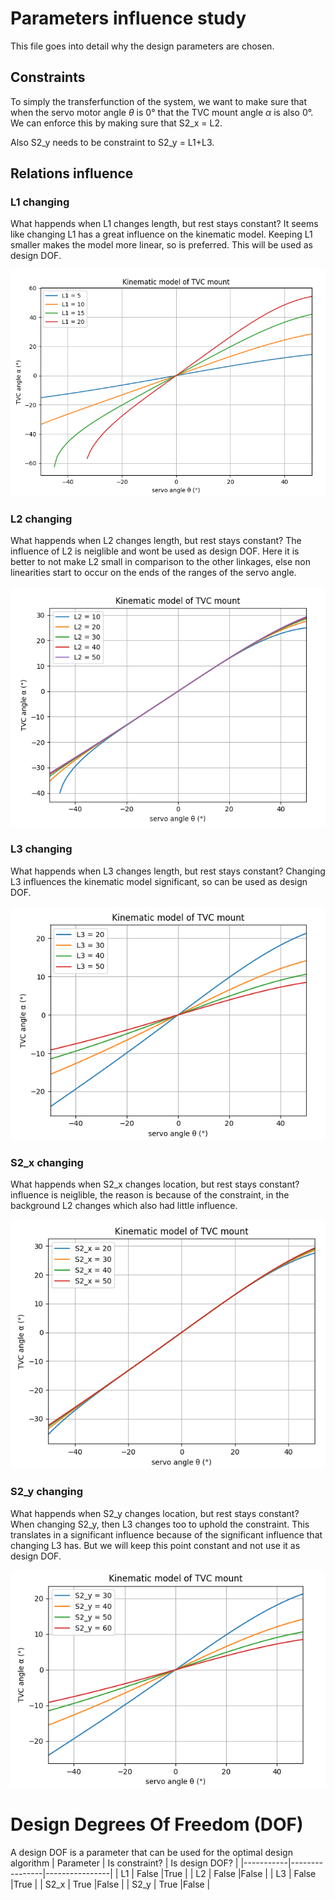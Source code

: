 # Parameters influence study
This file goes into detail why the design parameters are chosen.

## Constraints
To simply the transferfunction of the system, we want to make sure that when the servo motor angle $\theta$ is 0° that the TVC mount angle $\alpha$ is also 0°. We can enforce this by making sure that S2_x = L2.

Also S2_y needs to be constraint to S2_y = L1+L3.

## Relations influence
### L1 changing
What happends when L1 changes length, but rest stays constant?
It seems like changing L1 has a great influence on the kinematic model. Keeping L1 smaller makes the model more linear, so is preferred. This will be used as design DOF.

![alt text](media/L1_change.png)

### L2 changing
What happends when L2 changes length, but rest stays constant?
The influence of L2 is neiglible and wont be used as design DOF. Here it is better to not make L2 small in comparison to the other linkages, else non linearities start to occur on the ends of the ranges of the servo angle.

![alt text](media/L2_change.png)

### L3 changing
What happends when L3 changes length, but rest stays constant?
Changing L3 influences the kinematic model significant, so can be used as design DOF.

![alt text](media/L3_change.png)

### S2_x changing
What happends when S2_x changes location, but rest stays constant?
influence is neiglible, the reason is because of the constraint, in the background L2 changes which also had little influence.

![alt text](media/S2_x_change.png)

### S2_y changing
What happends when S2_y changes location, but rest stays constant?
When changing S2_y, then L3 changes too to uphold the constraint. This translates in a significant influence because of the significant influence that changing L3 has. But we will keep this point constant and not use it as design DOF.

![alt text](media/S2_y_change.png)

# Design Degrees Of Freedom (DOF)
A design DOF is a parameter that can be used for the optimal design algorithm
| Parameter | Is constraint? | Is design DOF? |
|-----------|----------------|----------------|
| L1        | False          |True            |
| L2        | False          |False           |
| L3        | False          |True            |
| S2_x      | True           |False           |
| S2_y      | True           |False           |
